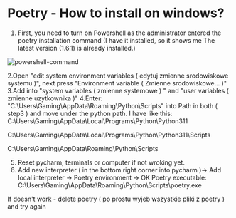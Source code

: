 # Poetry - How to install on windows?

1. First, you need to turn on Powershell as the administrator entered the poetry installation command
(I have it installed, so it shows me The latest version (1.6.1) is already installed.)

![powershell-command](https://github.com/piotek8/Langchain_Ask_App_update/assets/82182989/4beecef9-80d9-4588-9a8c-e7413f109a11)

2.Open "edit system environment variables ( edytuj zmienne srodowiskowe systemu )", next press "Environment variable ( Zmienne srodowiskowe... )"
3.Add into "system variables ( zmienne systemowe ) " and "user variables ( zmienne uzytkownika )"
4.Enter:
"C:\Users\Gaming\AppData\Roaming\Python\Scripts"
into Path in both ( step3 ) and move under the python path. I have like this:
C:\Users\Gaming\AppData\Local\Programs\Python\Python311

C:\Users\Gaming\AppData\Local\Programs\Python\Python311\Scripts

C:\Users\Gaming\AppData\Roaming\Python\Scripts

5. Reset pycharm, terminals or computer if not wroking yet.
6. Add new interpreter ( in the bottom right corner into pycharm )-> Add local interpreter -> Poetry environment -> OK
Poetry executable:
C:\Users\Gaming\AppData\Roaming\Python\Scripts\poetry.exe

If doesn't work - delete poetry ( po prostu wyjeb wszystkie pliki z poetry ) and try again
